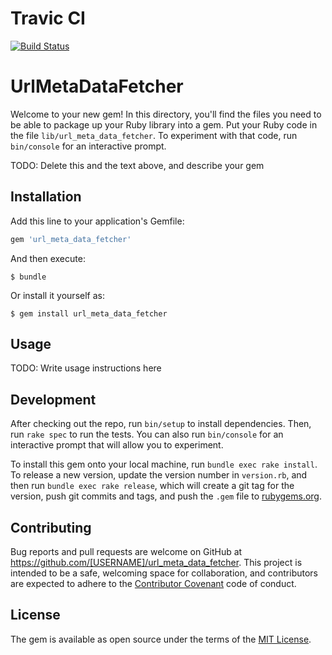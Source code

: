 # Travic CI
[![Build Status](https://travis-ci.org/mykola-kyryk/url_meta_data_fetcher.svg?branch=master)](https://travis-ci.org/mykola-kyryk/url_meta_data_fetcher)

# UrlMetaDataFetcher

Welcome to your new gem! In this directory, you'll find the files you need to be able to package up your Ruby library into a gem. Put your Ruby code in the file `lib/url_meta_data_fetcher`. To experiment with that code, run `bin/console` for an interactive prompt.

TODO: Delete this and the text above, and describe your gem

## Installation

Add this line to your application's Gemfile:

```ruby
gem 'url_meta_data_fetcher'
```

And then execute:

    $ bundle

Or install it yourself as:

    $ gem install url_meta_data_fetcher

## Usage

TODO: Write usage instructions here

## Development

After checking out the repo, run `bin/setup` to install dependencies. Then, run `rake spec` to run the tests. You can also run `bin/console` for an interactive prompt that will allow you to experiment.

To install this gem onto your local machine, run `bundle exec rake install`. To release a new version, update the version number in `version.rb`, and then run `bundle exec rake release`, which will create a git tag for the version, push git commits and tags, and push the `.gem` file to [rubygems.org](https://rubygems.org).

## Contributing

Bug reports and pull requests are welcome on GitHub at https://github.com/[USERNAME]/url_meta_data_fetcher. This project is intended to be a safe, welcoming space for collaboration, and contributors are expected to adhere to the [Contributor Covenant](http://contributor-covenant.org) code of conduct.


## License

The gem is available as open source under the terms of the [MIT License](http://opensource.org/licenses/MIT).

